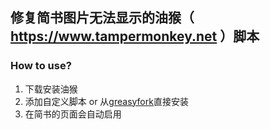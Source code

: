 ## **修复简书图片无法显示的油猴（ https://www.tampermonkey.net ）脚本**
### How to use?
1. 下载安装油猴
2. 添加自定义脚本 or 从[greasyfork](https://greasyfork.org/zh-CN/scripts/384554-%E4%BF%AE%E5%A4%8D%E7%AE%80%E4%B9%A6%E5%9B%BE%E7%89%87%E6%97%A0%E6%B3%95%E6%98%BE%E7%A4%BA)直接安装
3. 在简书的页面会自动启用
